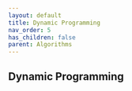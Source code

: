```yaml
---
layout: default
title: Dynamic Programming
nav_order: 5
has_children: false
parent: Algorithms
---
```


## Dynamic Programming
<!-- 
### 1 dimensional
	N-th Tribonacci Number
	Solution
	Easy

	Min Cost Climbing Stairs
	Solution
	Easy

	House Robber
	Solution
	Medium

	Domino and Tromino Tiling
	Solution
	Medium

### Multidimensional

	Unique Paths
	Solution
	Medium

	Longest Common Subsequence
	Solution
	Medium

	Best Time to Buy and Sell Stock with Transaction Fee
	Solution
	Medium

	Edit Distance
	Solution
	Medium -->